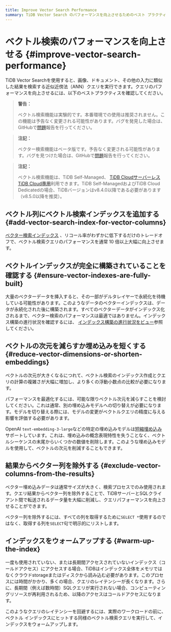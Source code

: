 ```yaml
---
title: Improve Vector Search Performance
summary: TiDB Vector Search のパフォーマンスを向上させるためのベスト プラクティスを学びます。
---
```


# ベクトル検索のパフォーマンスを向上させる {#improve-vector-search-performance}

TiDB Vector Searchを使用すると、画像、ドキュメント、その他の入力に類似した結果を検索する近似近傍法（ANN）クエリを実行できます。クエリのパフォーマンスを向上させるには、以下のベストプラクティスを確認してください。

<CustomContent platform="tidb">

> **警告：**
>
> ベクトル検索機能は実験的です。本番環境での使用は推奨されません。この機能は予告なく変更される可能性があります。バグを発見した場合は、GitHubで[問題](https://github.com/pingcap/tidb/issues)報告を行ってください。

</CustomContent>

<CustomContent platform="tidb-cloud">

> **注記：**
>
> ベクター検索機能はベータ版です。予告なく変更される可能性があります。バグを見つけた場合は、GitHubで[問題](https://github.com/pingcap/tidb/issues)報告を行ってください。

</CustomContent>

> **注記：**
>
> ベクトル検索機能は、TiDB Self-Managed、 [TiDB Cloudサーバーレス](https://docs.pingcap.com/tidbcloud/select-cluster-tier#tidb-cloud-serverless) [TiDB Cloud専用](https://docs.pingcap.com/tidbcloud/select-cluster-tier#tidb-cloud-dedicated)利用できます。TiDB Self-ManagedおよびTiDB Cloud Dedicatedの場合、TiDBバージョンはv8.4.0以降である必要があります（v8.5.0以降を推奨）。

## ベクトル列にベクトル検索インデックスを追加する {#add-vector-search-index-for-vector-columns}

[ベクター検索インデックス](/vector-search/vector-search-index.md) 、リコール率がわずかに低下するだけのトレードオフで、ベクトル検索クエリのパフォーマンスを通常 10 倍以上大幅に向上させます。

## ベクトルインデックスが完全に構築されていることを確認する {#ensure-vector-indexes-are-fully-built}

大量のベクターデータを挿入すると、その一部がデルタレイヤーで永続化を待機している可能性があります。このようなデータのベクターインデックスは、データが永続化された後に構築されます。すべてのベクターデータがインデックス化されるまで、ベクター検索のパフォーマンスは最適ではありません。インデックス構築の進行状況を確認するには、 [インデックス構築の進行状況をビュー](/vector-search/vector-search-index.md#view-index-build-progress)参照してください。

## ベクトルの次元を減らすか埋め込みを短くする {#reduce-vector-dimensions-or-shorten-embeddings}

ベクトルの次元が大きくなるにつれて、ベクトル検索のインデックス作成とクエリの計算の複雑さが大幅に増加し、より多くの浮動小数点の比較が必要になります。

パフォーマンスを最適化するには、可能な限りベクトル次元を減らすことを検討してください。これは通常、別の埋め込みモデルへの切り替えが必要になります。モデルを切り替える際には、モデルの変更がベクトルクエリの精度に与える影響を評価する必要があります。

OpenAI `text-embedding-3-large`などの特定の埋め込みモデルは[短縮埋め込み](https://openai.com/index/new-embedding-models-and-api-updates/)サポートしています。これは、埋め込みの概念表現特性を失うことなく、ベクトルシーケンスの末尾からいくつかの数値を削除します。このような埋め込みモデルを使用して、ベクトルの次元を削減することもできます。

## 結果からベクター列を除外する {#exclude-vector-columns-from-the-results}

ベクター埋め込みデータは通常サイズが大きく、検索プロセスでのみ使用されます。クエリ結果からベクター列を除外することで、TiDBサーバーとSQLクライアント間で転送されるデータ量を大幅に削減し、クエリパフォーマンスを向上させることができます。

ベクター列を除外するには、すべての列を取得するために`SELECT *`使用するのではなく、取得する列を`SELECT`句で明示的にリストします。

## インデックスをウォームアップする {#warm-up-the-index}

一度も使用されていない、または長期間アクセスされていないインデックス（コールドアクセス）にアクセスする場合、TiDBはインデックス全体をメモリではなくクラウドstorageまたはディスクから読み込む必要があります。このプロセスには時間がかかり、多くの場合、クエリのレイテンシーが長くなります。さらに、長期間（例えば数時間）SQLクエリが実行されない場合、コンピューティングリソースが再利用されるため、以降のアクセスはコールドアクセスになります。

このようなクエリのレイテンシーを回避するには、実際のワークロードの前に、ベクトル インデックスにヒットする同様のベクトル検索クエリを実行して、インデックスをウォームアップします。
